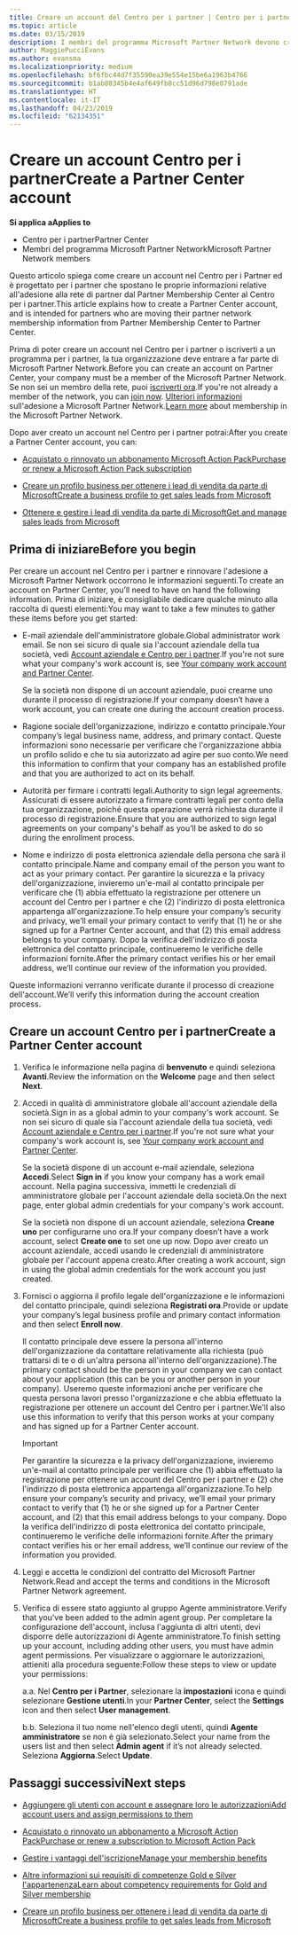 ```yaml
---
title: Creare un account del Centro per i partner | Centro per i partner
ms.topic: article
ms.date: 03/15/2019
description: I membri del programma Microsoft Partner Network devono creare gli account del Centro per i partner per gestire i vantaggi e le competenze di rete e creare un profilo aziendale.
author: MaggiePucciEvans
ms.author: evansma
ms.localizationpriority: medium
ms.openlocfilehash: bf6fbc44d7f35590ea39e554e15be6a1963b4766
ms.sourcegitcommit: b1ab80345b4e4af649fb8cc51d96d798e0791ade
ms.translationtype: HT
ms.contentlocale: it-IT
ms.lasthandoff: 04/23/2019
ms.locfileid: "62134351"
---
```

# <a name="create-a-partner-center-account"></a><span data-ttu-id="fd170-103">Creare un account Centro per i partner</span><span class="sxs-lookup"><span data-stu-id="fd170-103">Create a Partner Center account</span></span>

<span data-ttu-id="fd170-104">**Si applica a**</span><span class="sxs-lookup"><span data-stu-id="fd170-104">**Applies to**</span></span>

-   <span data-ttu-id="fd170-105">Centro per i partner</span><span class="sxs-lookup"><span data-stu-id="fd170-105">Partner Center</span></span>
-   <span data-ttu-id="fd170-106">Membri del programma Microsoft Partner Network</span><span class="sxs-lookup"><span data-stu-id="fd170-106">Microsoft Partner Network members</span></span>


<span data-ttu-id="fd170-107">Questo articolo spiega come creare un account nel Centro per i Partner ed è progettato per i partner che spostano le proprie informazioni relative all'adesione alla rete di partner dal Partner Membership Center al Centro per i partner.</span><span class="sxs-lookup"><span data-stu-id="fd170-107">This article explains how to create a Partner Center account, and is intended for partners who are moving their partner network membership information from Partner Membership Center to Partner Center.</span></span> 

<span data-ttu-id="fd170-108">Prima di poter creare un account nel Centro per i partner o iscriverti a un programma per i partner, la tua organizzazione deve entrare a far parte di Microsoft Partner Network.</span><span class="sxs-lookup"><span data-stu-id="fd170-108">Before you can create an account on Partner Center, your company must be a member of the Microsoft Partner Network.</span></span> <span data-ttu-id="fd170-109">Se non sei un membro della rete, puoi [iscriverti ora](https://partners.microsoft.com/PartnerProgram/simplifiedenrollment.aspx).</span><span class="sxs-lookup"><span data-stu-id="fd170-109">If you're not already a member of the network, you can [join now](https://partners.microsoft.com/PartnerProgram/simplifiedenrollment.aspx).</span></span>  <span data-ttu-id="fd170-110">[Ulteriori informazioni](https://partner.microsoft.com/membership) sull'adesione a Microsoft Partner Network.</span><span class="sxs-lookup"><span data-stu-id="fd170-110">[Learn more](https://partner.microsoft.com/membership) about membership in the Microsoft Partner Network.</span></span>  

<span data-ttu-id="fd170-111">Dopo aver creato un account nel Centro per i partner potrai:</span><span class="sxs-lookup"><span data-stu-id="fd170-111">After you create a Partner Center account, you can:</span></span>

-   [<span data-ttu-id="fd170-112">Acquistato o rinnovato un abbonamento Microsoft Action Pack</span><span class="sxs-lookup"><span data-stu-id="fd170-112">Purchase or renew a Microsoft Action Pack subscription</span></span>](mpn-get-action-pack.md)

-   [<span data-ttu-id="fd170-113">Creare un profilo business per ottenere i lead di vendita da parte di Microsoft</span><span class="sxs-lookup"><span data-stu-id="fd170-113">Create a business profile to get sales leads from Microsoft</span></span>](create-a-marketing-profile.md)

-   [<span data-ttu-id="fd170-114">Ottenere e gestire i lead di vendita da parte di Microsoft</span><span class="sxs-lookup"><span data-stu-id="fd170-114">Get and manage sales leads from Microsoft</span></span>](responding-to-referrals.md)

## <a name="before-you-begin"></a><span data-ttu-id="fd170-115">Prima di iniziare</span><span class="sxs-lookup"><span data-stu-id="fd170-115">Before you begin</span></span>

<span data-ttu-id="fd170-116">Per creare un account nel Centro per i partner e rinnovare l'adesione a Microsoft Partner Network occorrono le informazioni seguenti.</span><span class="sxs-lookup"><span data-stu-id="fd170-116">To create an account on Partner Center, you’ll need to have on hand the following information.</span></span> <span data-ttu-id="fd170-117">Prima di iniziare, è consigliabile dedicare qualche minuto alla raccolta di questi elementi:</span><span class="sxs-lookup"><span data-stu-id="fd170-117">You may want to take a few minutes to gather these items before you get started:</span></span>

-   <span data-ttu-id="fd170-118">E-mail aziendale dell'amministratore globale.</span><span class="sxs-lookup"><span data-stu-id="fd170-118">Global administrator work email.</span></span> <span data-ttu-id="fd170-119">Se non sei sicuro di quale sia l'account aziendale della tua società, vedi [Account aziendale e Centro per i partner](azure-active-directory-tenants-and-partner-center.md).</span><span class="sxs-lookup"><span data-stu-id="fd170-119">If you're not sure what your company's work account is, see [Your company work account and Partner Center](azure-active-directory-tenants-and-partner-center.md).</span></span>

    <span data-ttu-id="fd170-120">Se la società non dispone di un account aziendale, puoi crearne uno durante il processo di registrazione.</span><span class="sxs-lookup"><span data-stu-id="fd170-120">If your company doesn’t have a work account, you can create one during the account creation process.</span></span> 

-   <span data-ttu-id="fd170-121">Ragione sociale dell'organizzazione, indirizzo e contatto principale.</span><span class="sxs-lookup"><span data-stu-id="fd170-121">Your company’s legal business name, address, and primary contact.</span></span> <span data-ttu-id="fd170-122">Queste informazioni sono necessarie per verificare che l'organizzazione abbia un profilo solido e che tu sia autorizzato ad agire per suo conto.</span><span class="sxs-lookup"><span data-stu-id="fd170-122">We need this information to confirm that your company has an established profile and that you are authorized to act on its behalf.</span></span> 

-   <span data-ttu-id="fd170-123">Autorità per firmare i contratti legali.</span><span class="sxs-lookup"><span data-stu-id="fd170-123">Authority to sign legal agreements.</span></span> <span data-ttu-id="fd170-124">Assicurati di essere autorizzato a firmare contratti legali per conto della tua organizzazione, poiché questa operazione verrà richiesta durante il processo di registrazione.</span><span class="sxs-lookup"><span data-stu-id="fd170-124">Ensure that you are authorized to sign legal agreements on your company's behalf as you’ll be asked to do so during the enrollment process.</span></span>

-   <span data-ttu-id="fd170-125">Nome e indirizzo di posta elettronica aziendale della persona che sarà il contatto principale.</span><span class="sxs-lookup"><span data-stu-id="fd170-125">Name and company email of the person you want to act as your primary contact.</span></span> <span data-ttu-id="fd170-126">Per garantire la sicurezza e la privacy dell'organizzazione, invieremo un'e-mail al contatto principale per verificare che (1) abbia effettuato la registrazione per ottenere un account del Centro per i partner e che (2) l'indirizzo di posta elettronica appartenga all'organizzazione.</span><span class="sxs-lookup"><span data-stu-id="fd170-126">To help ensure your company’s security and privacy, we’ll email your primary contact to verify that (1) he or she signed up for a Partner Center account, and that (2) this email address belongs to your company.</span></span> <span data-ttu-id="fd170-127">Dopo la verifica dell'indirizzo di posta elettronica del contatto principale, continueremo le verifiche delle informazioni fornite.</span><span class="sxs-lookup"><span data-stu-id="fd170-127">After the primary contact verifies his or her email address, we’ll continue our review of the information you provided.</span></span>

<span data-ttu-id="fd170-128">Queste informazioni verranno verificate durante il processo di creazione dell'account.</span><span class="sxs-lookup"><span data-stu-id="fd170-128">We’ll verify this information during the account creation process.</span></span> 
 
## <a name="create-a-partner-center-account"></a><span data-ttu-id="fd170-129">Creare un account Centro per i partner</span><span class="sxs-lookup"><span data-stu-id="fd170-129">Create a Partner Center account</span></span>

1.  <span data-ttu-id="fd170-130">Verifica le informazione nella pagina di **benvenuto** e quindi seleziona **Avanti**.</span><span class="sxs-lookup"><span data-stu-id="fd170-130">Review the information on the **Welcome** page and then select **Next**.</span></span>

2.  <span data-ttu-id="fd170-131">Accedi in qualità di amministratore globale all'account aziendale della società.</span><span class="sxs-lookup"><span data-stu-id="fd170-131">Sign in as a global admin to your company's work account.</span></span> <span data-ttu-id="fd170-132">Se non sei sicuro di quale sia l'account aziendale della tua società, vedi [Account aziendale e Centro per i partner](azure-active-directory-tenants-and-partner-center.md).</span><span class="sxs-lookup"><span data-stu-id="fd170-132">If you're not sure what your company's work account is, see [Your company work account and Partner Center](azure-active-directory-tenants-and-partner-center.md).</span></span>

    <span data-ttu-id="fd170-133">Se la società dispone di un account e-mail aziendale, seleziona **Accedi**.</span><span class="sxs-lookup"><span data-stu-id="fd170-133">Select **Sign in** if you know your company has a work email account.</span></span> <span data-ttu-id="fd170-134">Nella pagina successiva, immetti le credenziali di amministratore globale per l'account aziendale della società.</span><span class="sxs-lookup"><span data-stu-id="fd170-134">On the next page, enter global admin credentials for your company's work account.</span></span> 

    <span data-ttu-id="fd170-135">Se la società non dispone di un account aziendale, seleziona **Creane uno** per configurarne uno ora.</span><span class="sxs-lookup"><span data-stu-id="fd170-135">If your company doesn’t have a work account, select **Create one** to set one up now.</span></span> <span data-ttu-id="fd170-136">Dopo aver creato un account aziendale, accedi usando le credenziali di amministratore globale per l'account appena creato.</span><span class="sxs-lookup"><span data-stu-id="fd170-136">After creating a work account, sign in using the global admin credentials for the work account you just created.</span></span>

3.  <span data-ttu-id="fd170-137">Fornisci o aggiorna il profilo legale dell'organizzazione e le informazioni del contatto principale, quindi seleziona **Registrati ora**.</span><span class="sxs-lookup"><span data-stu-id="fd170-137">Provide or update your company’s legal business profile and primary contact information and then select **Enroll now**.</span></span> 

    <span data-ttu-id="fd170-138">Il contatto principale deve essere la persona all'interno dell'organizzazione da contattare relativamente alla richiesta (può trattarsi di te o di un'altra persona all'interno dell'organizzazione).</span><span class="sxs-lookup"><span data-stu-id="fd170-138">The primary contact should be the person in your company we can contact about your application (this can be you or another person in your company).</span></span> <span data-ttu-id="fd170-139">Useremo queste informazioni anche per verificare che questa persona lavori presso l'organizzazione e che abbia effettuato la registrazione per ottenere un account del Centro per i partner.</span><span class="sxs-lookup"><span data-stu-id="fd170-139">We'll also use this information to verify that this person works at your company and has signed up for a Partner Center account.</span></span>

    > [!IMPORTANT]  
    > <span data-ttu-id="fd170-140">Per garantire la sicurezza e la privacy dell'organizzazione, invieremo un'e-mail al contatto principale per verificare che (1) abbia effettuato la registrazione per ottenere un account del Centro per i partner e (2) che l'indirizzo di posta elettronica appartenga all'organizzazione.</span><span class="sxs-lookup"><span data-stu-id="fd170-140">To help ensure your company’s security and privacy, we’ll email your primary contact to verify that (1) he or she signed up for a Partner Center account, and (2) that this email address belongs to your company.</span></span> <span data-ttu-id="fd170-141">Dopo la verifica dell'indirizzo di posta elettronica del contatto principale, continueremo le verifiche delle informazioni fornite.</span><span class="sxs-lookup"><span data-stu-id="fd170-141">After the primary contact verifies his or her email address, we’ll continue our review of the information you provided.</span></span>

4.  <span data-ttu-id="fd170-142">Leggi e accetta le condizioni del contratto del Microsoft Partner Network.</span><span class="sxs-lookup"><span data-stu-id="fd170-142">Read and accept the terms and conditions in the Microsoft Partner Network agreement.</span></span> 

5.  <span data-ttu-id="fd170-143">Verifica di essere stato aggiunto al gruppo Agente amministratore.</span><span class="sxs-lookup"><span data-stu-id="fd170-143">Verify that you’ve been added to the admin agent group.</span></span> <span data-ttu-id="fd170-144">Per completare la configurazione dell'account, inclusa l'aggiunta di altri utenti, devi disporre delle autorizzazioni di Agente amministratore.</span><span class="sxs-lookup"><span data-stu-id="fd170-144">To finish setting up your account, including adding other users, you must have admin agent permissions.</span></span> <span data-ttu-id="fd170-145">Per visualizzare o aggiornare le autorizzazioni, attieniti alla procedura seguente:</span><span class="sxs-lookup"><span data-stu-id="fd170-145">Follow these steps to view or update your permissions:</span></span>

    <span data-ttu-id="fd170-146">a.</span><span class="sxs-lookup"><span data-stu-id="fd170-146">a.</span></span> <span data-ttu-id="fd170-147">Nel **Centro per i Partner**, selezionare la **impostazioni** icona e quindi selezionare **Gestione utenti**.</span><span class="sxs-lookup"><span data-stu-id="fd170-147">In your **Partner Center**, select the **Settings** icon and then select **User management**.</span></span>  

    <span data-ttu-id="fd170-148">b.</span><span class="sxs-lookup"><span data-stu-id="fd170-148">b.</span></span> <span data-ttu-id="fd170-149">Seleziona il tuo nome nell'elenco degli utenti, quindi **Agente amministratore** se non è già selezionato.</span><span class="sxs-lookup"><span data-stu-id="fd170-149">Select your name from the users list and then select **Admin agent** if it’s not already selected.</span></span> <span data-ttu-id="fd170-150">Seleziona **Aggiorna**.</span><span class="sxs-lookup"><span data-stu-id="fd170-150">Select **Update**.</span></span>  

## <a name="next-steps"></a><span data-ttu-id="fd170-151">Passaggi successivi</span><span class="sxs-lookup"><span data-stu-id="fd170-151">Next steps</span></span>

-   [<span data-ttu-id="fd170-152">Aggiungere gli utenti con account e assegnare loro le autorizzazioni</span><span class="sxs-lookup"><span data-stu-id="fd170-152">Add account users and assign permissions to them</span></span>](create-user-accounts-and-set-permissions.md)

-   [<span data-ttu-id="fd170-153">Acquistato o rinnovato un abbonamento a Microsoft Action Pack</span><span class="sxs-lookup"><span data-stu-id="fd170-153">Purchase or renew a subscription to Microsoft Action Pack</span></span>](mpn-get-action-pack.md)

-   [<span data-ttu-id="fd170-154">Gestire i vantaggi dell'iscrizione</span><span class="sxs-lookup"><span data-stu-id="fd170-154">Manage your membership benefits</span></span>](manage-your-partner-network-benefits.md)

-   [<span data-ttu-id="fd170-155">Altre informazioni sui requisiti di competenze Gold e Silver l'appartenenza</span><span class="sxs-lookup"><span data-stu-id="fd170-155">Learn about competency requirements for Gold and Silver membership</span></span>](https://partner.microsoft.com/membership/competencies)

-   [<span data-ttu-id="fd170-156">Creare un profilo business per ottenere i lead di vendita da parte di Microsoft</span><span class="sxs-lookup"><span data-stu-id="fd170-156">Create a business profile to get sales leads from Microsoft</span></span>](create-a-marketing-profile.md)